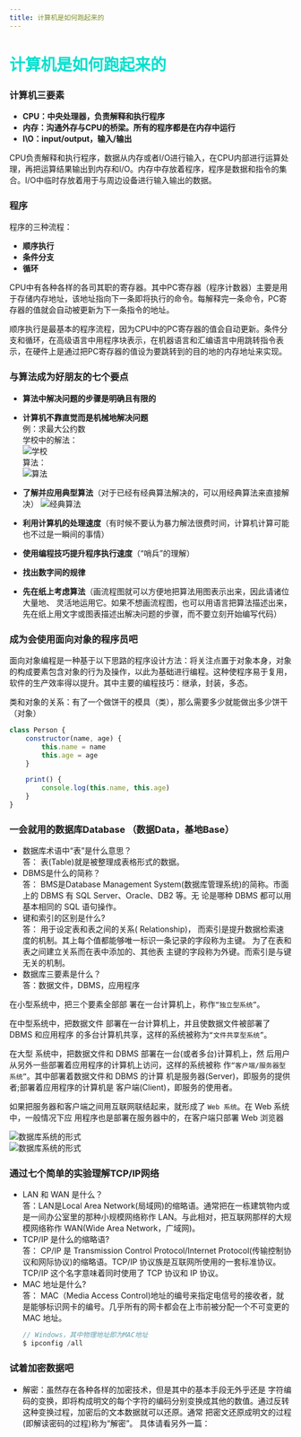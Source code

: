 ```yaml
---
title: 计算机是如何跑起来的
---
```


# <font color="#00E0CD">计算机是如何跑起来的</font>  

### 计算机三要素  
* <strong>CPU：中央处理器，负责解释和执行程序</strong>
* <strong>内存：沟通外存与CPU的桥梁。所有的程序都是在内存中运行</strong>
* <strong>I\O：input/output，输入/输出</strong>  

CPU负责解释和执行程序，数据从内存或者I/O进行输入，在CPU内部进行运算处理，再把运算结果输出到内存和I/O。内存中存放着程序，程序是数据和指令的集合。I/O中临时存放着用于与周边设备进行输入输出的数据。  

### 程序  
程序的三种流程：  
* <strong>顺序执行</strong>
* <strong>条件分支</strong>
* <strong>循环</strong>   

CPU中有各种各样的各司其职的寄存器。其中PC寄存器（程序计数器）主要是用于存储内存地址，该地址指向下一条即将执行的命令。每解释完一条命令，PC寄存器的值就会自动被更新为下一条指令的地址。

顺序执行是最基本的程序流程，因为CPU中的PC寄存器的值会自动更新。条件分支和循环，在高级语言中用程序块表示，在机器语言和汇编语言中用跳转指令表示，在硬件上是通过把PC寄存器的值设为要跳转到的目的地的内存地址来实现。

### 与算法成为好朋友的七个要点  
* <strong>算法中解决问题的步骤是明确且有限的</strong>
* <strong>计算机不靠直觉而是机械地解决问题</strong>   
例：求最大公约数  
学校中的解法：  
![学校](../.vuepress/public/imgs/gys-school.jpg)   
算法：  
![算法](../.vuepress/public/imgs/gys-sf.jpg)   

* <strong>了解并应用典型算法</strong>（对于已经有经典算法解决的，可以用经典算法来直接解决）
![经典算法](../.vuepress/public/imgs/classic.png)    

* <strong>利用计算机的处理速度</strong>（有时候不要认为暴力解法很费时间，计算机计算可能也不过是一瞬间的事情）
* <strong>使用编程技巧提升程序执行速度</strong>（“哨兵”的理解）
* <strong>找出数字间的规律</strong>
* <strong>先在纸上考虑算法</strong>（画流程图就可以方便地把算法用图表示出来，因此请诸位大量地、 灵活地运用它。如果不想画流程图，也可以用语言把算法描述出来，先在纸上用文字或图表描述出解决问题的步骤，而不要立刻开始编写代码）  

### 成为会使用面向对象的程序员吧  
面向对象编程是一种基于以下思路的程序设计方法：将关注点置于对象本身，对象的构成要素包含对象的行为及操作，以此为基础进行编程。这种使程序易于复用，软件的生产效率得以提升。其中主要的编程技巧：继承，封装，多态。  

类和对象的关系：有了一个做饼干的模具（类），那么需要多少就能做出多少饼干（对象）  

```js
class Person {
    constructor(name, age) {
        this.name = name
        this.age = age
    }

    print() {
        console.log(this.name, this.age)
    }
}
```  

### 一会就用的数据库Database （数据Data，基地Base） 
* 数据库术语中“表”是什么意思？  
    答： 表(Table)就是被整理成表格形式的数据。
* DBMS是什么的简称？  
    答： BMS是Database Management System(数据库管理系统)的简称。市面上的 DBMS 有 SQL Server、Oracle、DB2 等。无 论是哪种 DBMS 都可以用基本相同的 SQL 语句操作。  
* 键和索引的区别是什么?  
    答： 用于设定表和表之间的关系( Relationship)， 而索引是提升数据检索速度的机制。其上每个值都能够唯一标识一条记录的字段称为主键。 为了在表和表之间建立关系而在表中添加的、其他表 主键的字段称为外键。而索引是与键无关的机制。    
* 数据库三要素是什么？  
    答：数据文件，DBMS，应用程序  

在小型系统中，把三个要素全部部 署在一台计算机上，称作`“独立型系统”`。 

在中型系统中，把数据文件 部署在一台计算机上，并且使数据文件被部署了 DBMS 和应用程序 的多台计算机共享，这样的系统被称为`“文件共享型系统”`。

在大型 系统中，把数据文件和 DBMS 部署在一台(或者多台)计算机上，然 后用户从另外一些部署着应用程序的计算机上访问，这样的系统被称 作`“客户端/服务器型系统”`。其中部署着数据文件和 DBMS 的计算 机是服务器(Server)，即服务的提供者;部署着应用程序的计算机是 客户端(Client)，即服务的使用者。

如果把服务器和客户端之间用互联网联结起来，就形成了 `Web 系统`。在 Web 系统中，一般情况下应 用程序也是部署在服务器中的，在客户端只部署 Web 浏览器


![数据库系统的形式](../.vuepress/public/imgs/xitong1.png)  
![数据库系统的形式](../.vuepress/public/imgs/xitong2.png)  

### 通过七个简单的实验理解TCP/IP网络  
* LAN 和 WAN 是什么？   
    答：LAN是Local Area Network(局域网)的缩略语。通常把在一栋建筑物内或是一间办公室里的那种小规模网络称作 LAN。与此相对，把互联网那样的大规模网络称作 WAN(Wide Area Network，广域网)。  
* TCP/IP 是什么的缩略语?  
    答： CP/IP 是 Transmission Control Protocol/Internet Protocol(传输控制协议和网际协议)的缩略语。TCP/IP 协议族是互联网所使用的一套标准协议。TCP/IP 这个名字意味着同时使用了 TCP 协议和 IP 协议。  
* MAC 地址是什么?  
    答： MAC（Media Access Control)地址的编号来指定电信号的接收者，就是能够标识网卡的编号。几乎所有的网卡都会在上市前被分配一个不可变更的 MAC 地址。  
    ```js  
    // Windows，其中物理地址即为MAC地址
    $ ipconfig /all
    ```   

### 试着加密数据吧  
* 解密：虽然存在各种各样的加密技术，但是其中的基本手段无外乎还是 字符编码的变换，即将构成明文的每个字符的编码分别变换成其他的数值。通过反转这种变换过程，加密后的文本数据就可以还原。通常 把密文还原成明文的过程(即解读密码的过程)称为“解密”。 
具体请看另外一篇：  


